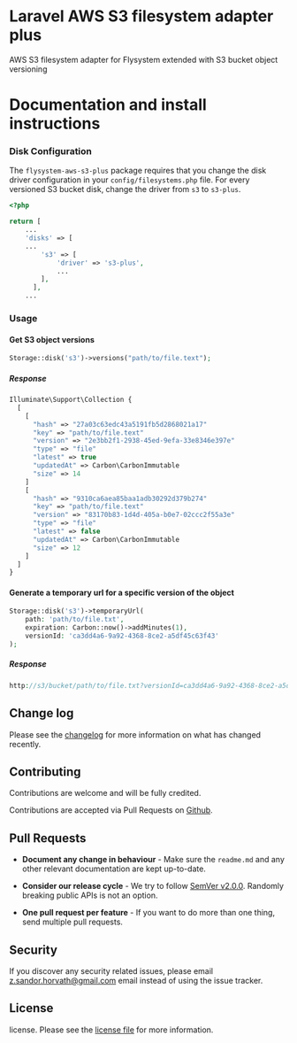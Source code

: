 # Laravel AWS S3 filesystem adapter plus

AWS S3 filesystem adapter for Flysystem extended with S3 bucket object versioning

# Documentation and install instructions

### Disk Configuration

The `flysystem-aws-s3-plus` package requires that you change the disk driver configuration in your `config/filesystems.php` file. For every versioned S3 bucket disk, change the driver from `s3` to `s3-plus`.

```php
<?php

return [
    ...
    'disks' => [
    ...
        's3' => [
            'driver' => 's3-plus',
            ...
        ],
      ],
    ...
```

### Usage

#### Get S3 object versions
```php
Storage::disk('s3')->versions("path/to/file.text");
```

##### Response
```php
Illuminate\Support\Collection {
  [
    [
      "hash" => "27a03c63edc43a5191fb5d2868021a17"
      "key" => "path/to/file.text"
      "version" => "2e3bb2f1-2938-45ed-9efa-33e8346e397e"
      "type" => "file"
      "latest" => true
      "updatedAt" => Carbon\CarbonImmutable
      "size" => 14
    ]
    [
      "hash" => "9310ca6aea85baa1adb30292d379b274"
      "key" => "path/to/file.text"
      "version" => "83170b83-1d4d-405a-b0e7-02ccc2f55a3e"
      "type" => "file"
      "latest" => false
      "updatedAt" => Carbon\CarbonImmutable
      "size" => 12
    ]
  ]
}
```

#### Generate a temporary url for a specific version of the object
```php
Storage::disk('s3')->temporaryUrl(
    path: 'path/to/file.txt',
    expiration: Carbon::now()->addMinutes(1),
    versionId: 'ca3dd4a6-9a92-4368-8ce2-a5df45c63f43'
);
```

##### Response
```php
http://s3/bucket/path/to/file.txt?versionId=ca3dd4a6-9a92-4368-8ce2-a5df45c63f43&X-Amz-Content-Sha256=UNSIGNED-PAYLOAD&X-Amz-Algorithm=AWS4-HMAC-SHA256&X-Amz-Credential=sail%2F20231114%2Feu-west-1%2Fs3%2Faws4_request&X-Amz-Date=20231114T170430Z&X-Amz-SignedHeaders=host&X-Amz-Expires=60&X-Amz-Signature=f59d8e667cee7ac9ed5bc1fcfcd4cd02dd742fb9e4dd3f034186ec22dd699647
```

## Change log

Please see the [changelog][3] for more information on what has changed recently.

## Contributing

Contributions are welcome and will be fully credited.

Contributions are accepted via Pull Requests on [Github][4].

## Pull Requests

- **Document any change in behaviour** - Make sure the `readme.md` and any other relevant documentation are kept up-to-date.

- **Consider our release cycle** - We try to follow [SemVer v2.0.0][5]. Randomly breaking public APIs is not an option.

- **One pull request per feature** - If you want to do more than one thing, send multiple pull requests.

## Security

If you discover any security related issues, please email z.sandor.horvath@gmail.com email instead of using the issue tracker.

## License

license. Please see the [license file][6] for more information.

[3]:    changelog.md
[4]:    https://github.com/szhorvath/flysystem-aws-s3-plus
[5]:    http://semver.org/
[6]:    license.md
